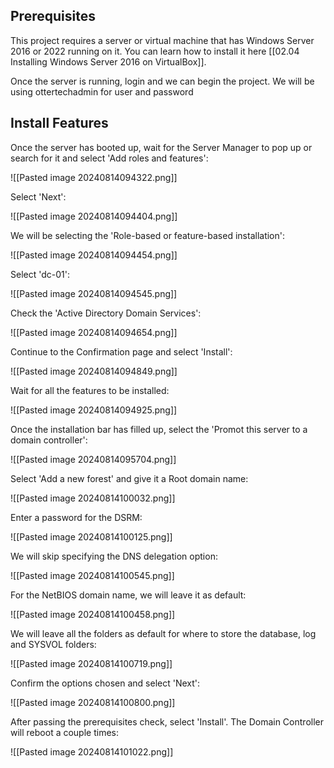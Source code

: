## Prerequisites
This project requires a server or virtual machine that has Windows Server 2016 or 2022 running on it. You can learn how to install it here [[02.04 Installing Windows Server 2016 on VirtualBox]].

Once the server is running, login and we can begin the project. 
We will be using ottertechadmin for user and password
## Install Features

Once the server has booted up, wait for the Server Manager to pop up or search for it and select 'Add roles and features':

![[Pasted image 20240814094322.png]]

Select 'Next':

![[Pasted image 20240814094404.png]]

We will be selecting the 'Role-based or feature-based installation':

![[Pasted image 20240814094454.png]]

Select 'dc-01':

![[Pasted image 20240814094545.png]]

Check the 'Active Directory Domain Services':

![[Pasted image 20240814094654.png]]

Continue to the Confirmation page and select 'Install':

![[Pasted image 20240814094849.png]]

Wait for all the features to be installed:

![[Pasted image 20240814094925.png]]

Once the installation bar has filled up, select the 'Promot this server to a domain controller':

![[Pasted image 20240814095704.png]]

Select 'Add a new forest' and give it a Root domain name:

![[Pasted image 20240814100032.png]]

Enter a password for the DSRM:

![[Pasted image 20240814100125.png]]

We will skip specifying the DNS delegation option:

![[Pasted image 20240814100545.png]]

For the NetBIOS domain name, we will leave it as default:

![[Pasted image 20240814100458.png]]

We will leave all the folders as default for where to store the database, log and SYSVOL folders:

![[Pasted image 20240814100719.png]]

Confirm the options chosen and select 'Next': 

![[Pasted image 20240814100800.png]]

After passing the prerequisites check, select 'Install'. The Domain Controller will reboot a couple times:

![[Pasted image 20240814101022.png]]